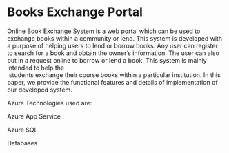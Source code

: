 # Books Exchange Portal
Online Book Exchange System is a web portal which can be used to exchange books within a community or lend.
This system is developed with a purpose of helping users to lend or borrow books. Any user can register to search for a book and obtain the owner’s information. 
The user can also put in a request online to borrow or lend a book. 
This system is mainly intended to help the  students exchange their course books within a particular institution. 
In this paper, we provide the functional features and details of implementation of our developed system.


Azure Technologies used are:

Azure App Service

Azure SQL

Databases
